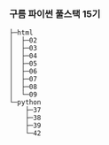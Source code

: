 ### 구름 파이썬 풀스택 15기 

```
├─html
│  ├─02
│  ├─03
│  ├─04
│  ├─05
│  ├─06
│  ├─07
│  ├─08
│  └─09
└─python
    ├─37
    ├─38
    ├─39
    └─42
```
